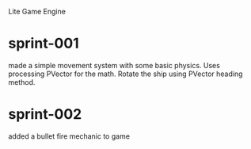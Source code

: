 Lite Game Engine

# sprint-001
made a simple movement system with some basic physics. 
Uses processing PVector for the math.
Rotate the ship using PVector heading method.

# sprint-002
added a bullet fire mechanic to game
